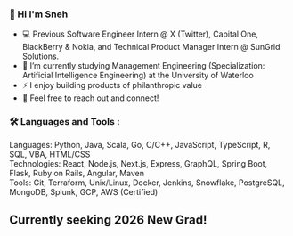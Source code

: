 ### 👋 Hi I'm Sneh

- 💻 Previous Software Engineer Intern @ X (Twitter), Capital One, BlackBerry & Nokia, and Technical Product Manager Intern @ SunGrid Solutions. 
- 🔭 I’m currently studying Management Engineering (Specialization: Artificial Intelligence Engineering) at the University of Waterloo
- ⚡ I enjoy building products of philanthropic value 
- 👯 Feel free to reach out and connect! 


### 🛠 Languages and Tools :
Languages: Python, Java, Scala, Go, C/C++, JavaScript, TypeScript, R, SQL, VBA, HTML/CSS <br/>
Technologies:  React, Node.js, Next.js, Express, GraphQL, Spring Boot, Flask, Ruby on Rails, Angular, Maven <br/>
Tools: Git, Terraform, Unix/Linux, Docker, Jenkins, Snowflake, PostgreSQL, MongoDB, Splunk, GCP, AWS (Certified)


## Currently seeking 2026 New Grad!
